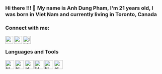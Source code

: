 ### Hi there !!! 👋 My name is Anh Dung Pham, I'm 21 years old, I was born in Viet Nam and currently living in Toronto, Canada

### Connect with me:

[<img align="left" alt="website" width="25px" src="https://upload.wikimedia.org/wikipedia/commons/thumb/c/c4/Globe_icon.svg/1024px-Globe_icon.svg.png" />][website]
[<img align="left" alt="gmail" width="25px" src="https://w7.pngwing.com/pngs/298/243/png-transparent-email-address-computer-icons-mail-miscellaneous-angle-triangle.png" />][gmail]
[<img align="left" alt="linkedIn" width="25px" src="https://cdn.jsdelivr.net/npm/simple-icons@v3/icons/linkedin.svg" />][linkedin]

[website]: https://stanleypham.com
[gmail]: mailto:phamanhdung1813@gmail.com
[linkedin]: https://www.linkedin.com/in/anh-dung-pham-38830b1a6/
<br />

### Languages and Tools
<img align="left" alt="html5" width="28px" src="https://continuecoding.com/wp-content/uploads/2020/04/java-eps-vector-logo.png" />
<img align="left" alt="html5" width="28px" src="https://upload.wikimedia.org/wikipedia/commons/6/6a/JavaScript-logo.png" />
<img align="left" alt="html5" width="28px" src="https://upload.wikimedia.org/wikipedia/commons/thumb/1/1f/Python_logo_01.svg/600px-Python_logo_01.svg.png" />
<img align="left" alt="html5" width="28px" src="https://bgasparotto.com/wp-content/uploads/2017/12/spring-boot-logo.png" />
<img align="left" alt="html5" width="28px" src="https://miro.medium.com/max/624/1*dwa1SCG85BAzQttURVUvrA.png" />
<img align="left" alt="html5" width="28px" src="https://pbs.twimg.com/profile_images/1235983944463585281/AWCKLiJh_400x400.png" />




